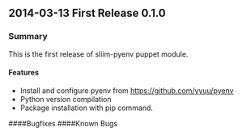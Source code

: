 ## 2014-03-13 First Release 0.1.0
### Summary

This is the first release of sliim-pyenv puppet module.

#### Features
* Install and configure pyenv from https://github.com/yyuu/pyenv
* Python version compilation
* Package installation with pip command.

####Bugfixes
####Known Bugs
